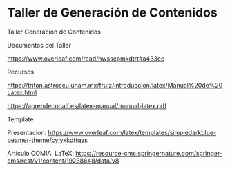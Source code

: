 # Taller de Generación de Contenidos
Taller Generación de Contenidos

Documentos del Taller

https://www.overleaf.com/read/hwsscpmkdtrt#a433cc


Recursos

https://triton.astroscu.unam.mx/fruiz/introduccion/latex/Manual%20de%20Latex.html

https://aprendeconalf.es/latex-manual/manual-latex.pdf

Template

Presentacion: https://www.overleaf.com/latex/templates/simpledarkblue-beamer-theme/cyjyxkdttqzs

Articulo COMIA: LaTeX: https://resource-cms.springernature.com/springer-cms/rest/v1/content/19238648/data/v8

